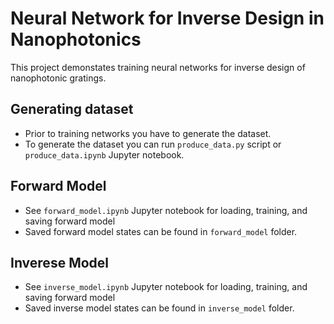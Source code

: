Neural Network for Inverse Design in Nanophotonics
==================================================
This project demonstates training neural networks for inverse design of nanophotonic gratings.

Generating dataset
------------------
* Prior to training networks you have to generate the dataset.
* To generate the dataset you can run `produce_data.py` script or `produce_data.ipynb` Jupyter notebook.

Forward Model
-------------
* See `forward_model.ipynb` Jupyter notebook for loading, training, and saving forward model
* Saved forward model states can be found in `forward_model` folder.
  
Inverese Model
--------------
* See `inverse_model.ipynb` Jupyter notebook for loading, training, and saving forward model
* Saved inverse model states can be found in `inverse_model` folder.
